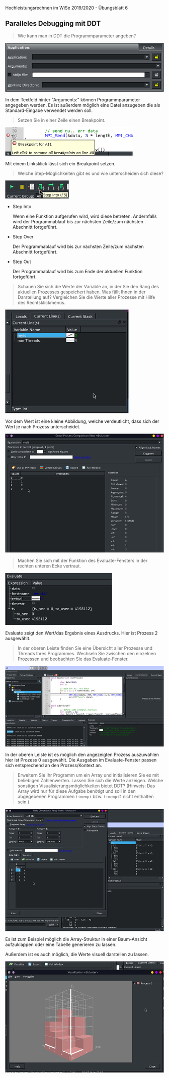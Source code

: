 Hochleistungsrechnen im WiSe 2019/2020 - Übungsblatt 6 

## Paralleles Debugging mit DDT

> Wie kann man in DDT die Programmparameter angeben?

![args](args.png)

In dem Textfeld hinter "Arguments:" können Programmparameter angegeben werden.
Es ist außerdem möglich eine Datei anzugeben die als Standard-Eingabe verwendet werden soll.

> Setzen Sie in einer Zeile einen Breakpoint.

![breakpoint](breakpoint.png)

Mit einem Linksklick lässt sich ein Breakpoint setzen.

> Welche Step-Möglichkeiten gibt es und wie unterscheiden sich diese?

![steps](steps.png)

- Step Into

  Wenn eine Funktion aufgerufen wird, wird diese betreten. Andernfalls wird der Programmablauf bis zur nächsten Zeile/zum nächsten Abschnitt fortgeführt.

- Step Over

  Der Programmablauf wird bis zur nächsten Zeile/zum nächsten Abschnitt fortgeführt.

- Step Out

  Der Programmablauf wird bis zum Ende der aktuellen Funktion fortgeführt.

> Schauen Sie sich die Werte der Variable an, in der Sie den Rang des aktuellen Prozesses gespeichert haben. Was fällt Ihnen in der Darstellung auf? Vergleichen Sie die Werte aller Prozesse mit Hilfe des Rechtsklickmenüs.

![vars](vars.png)

Vor dem Wert ist eine kleine Abbildung, welche verdeutlicht, dass sich der Wert je nach Prozess unterscheidet.

![vars2](vars2.png)

> Machen Sie sich mit der Funktion des Evaluate-Fensters in der rechten unteren Ecke vertraut.

![eval](eval.png)

Evaluate zeigt den Wert/das Ergebnis eines Ausdrucks. Hier ist Prozess 2 ausgewählt.

> In der oberen Leiste finden Sie eine Übersicht aller Prozesse und Threads Ihres Programmes. Wechseln Sie zwischen den einzelnen Prozessen und beobachten Sie das Evaluate-Fenster.

![eval2](eval2.png)

In der oberen Leiste ist es möglich den angezeigten Prozess auszuwählen hier ist Prozess 0 ausgewählt. Die Ausgaben im Evaluate-Fenster passen sich entsprechend an den Prozess/Kontext an.

> Erweitern Sie Ihr Programm um ein Array und initialisieren Sie es mit beliebigen Zahlenwerten. Lassen Sie sich die Werte anzeigen. Welche sonstigen Visualisierungsmöglichkeiten bietet DDT? (Hinweis: Das Array wird nur für diese Aufgabe benötigt und soll in den abgegebenen Programmen `timempi` bzw. `timempi2` nicht enthalten sein.)

![arr2](arr2.png)

Es ist zum Beispiel möglich die Array-Struktur in einer Baum-Ansicht aufzuklappen oder eine Tabelle generieren zu lassen.

Außerdem ist es auch möglich, die Werte visuell darstellen zu lassen.

![arr3](arr3.png)